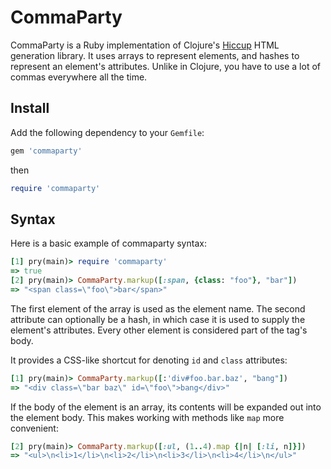 CommaParty
======
CommaParty is a Ruby implementation of Clojure's
[Hiccup](https://github.com/weavejester/hiccup/) HTML generation library.
It uses arrays to represent elements, and hashes to represent an element's
attributes. Unlike in Clojure, you have to use a lot of commas everywhere all
the time.

Install
-------
Add the following dependency to your `Gemfile`:

```ruby
gem 'commaparty'
```

then

```ruby
require 'commaparty'
```

Syntax
------

Here is a basic example of commaparty syntax:

```ruby
[1] pry(main)> require 'commaparty'
=> true
[2] pry(main)> CommaParty.markup([:span, {class: "foo"}, "bar"])
=> "<span class=\"foo\">bar</span>"
```

The first element of the array is used as the element name. The second
attribute can optionally be a hash, in which case it is used to supply
the element's attributes. Every other element is considered part of the
tag's body.

It provides a CSS-like shortcut for denoting `id` and `class`
attributes:

```ruby
[1] pry(main)> CommaParty.markup([:'div#foo.bar.baz', "bang"])
=> "<div class=\"bar baz\" id=\"foo\">bang</div>"
```

If the body of the element is an array, its contents will be expanded out
into the element body. This makes working with methods like `map` more
convenient:


```ruby
[2] pry(main)> CommaParty.markup([:ul, (1..4).map {|n| [:li, n]}])
=> "<ul>\n<li>1</li>\n<li>2</li>\n<li>3</li>\n<li>4</li>\n</ul>"
```
